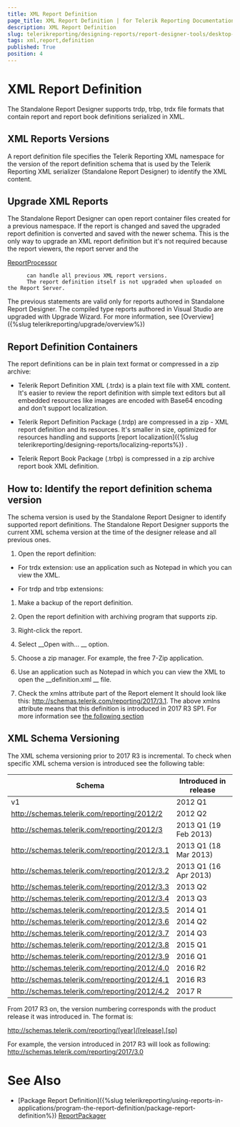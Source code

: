 ```yaml
---
title: XML Report Definition
page_title: XML Report Definition | for Telerik Reporting Documentation
description: XML Report Definition
slug: telerikreporting/designing-reports/report-designer-tools/desktop-designers/standalone-report-designer/xml-report-definition
tags: xml,report,definition
published: True
position: 4
---
```


# XML Report Definition



The Standalone Report Designer supports trdp, trbp, trdx file formats 
        that contain report and report book definitions serialized in XML.
      


## XML Reports Versions

A report definition file specifies the Telerik Reporting XML namespace for the version of the report
          definition schema that is used by the Telerik Reporting XML serializer (Standalone Report Designer)
          to identify the XML content.
        


## Upgrade XML Reports

The Standalone Report Designer can open report container files created for a previous namespace.
          If the report is changed and saved the upgraded report definition is converted and saved with the newer schema.
          This is the only way to upgrade an XML report definition but it's not required because
          the report viewers, the report server and the 
          
[ReportProcessor](/reporting/api/Telerik.Reporting.Processing.ReportProcessor)
 
          can handle all previous XML report versions.
          The report definition itself is not upgraded when uploaded on the Report Server.
        


The previous statements are valid only for reports authored in Standalone Report Designer.
          The compiled type reports authored in Visual Studio are upgraded with Upgrade Wizard. For more information,
          see 
[Overview]({%slug telerikreporting/upgrade/overview%})


## Report Definition Containers

The report definitions can be in plain text format or compressed in a zip archive:
        


* Telerik Report Definition XML (.trdx) is a plain text file with XML content.
              It's easier to review the report definition with simple text editors but all
              embedded resources like images are encoded with Base64 encoding and don't support localization.
            


* Telerik Report Definition Package (.trdp) are compressed in a zip - XML report definition and its resources.
              It's smaller in size, optimized for resources handling and supports 
[report localization]({%slug telerikreporting/designing-reports/localizing-reports%})
.
            


* Telerik Report Book Package (.trbp) is compressed in a zip archive report book XML definition.
            


## How to: Identify the report definition schema version

The schema version is used by the Standalone Report Designer to identify supported report definitions. 
          The Standalone Report Designer supports the current XML schema version at the time of the designer 
          release and all previous ones. 
        


1. Open the report definition:


* For trdx extension: use an application such as Notepad in which you can view the XML.
                


* For trdp and trbp extensions:
                


1. Make a backup of the report definition.
                    


1. Open the report definition with archiving program that supports zip.
                    


1. Right-click the report.
                        


1. Select 
__Open with...
__ option.
                        


1. Choose a zip manager. For example, the free 7-Zip application.
                        


1. Use an application such as Notepad in which you can view the XML to open the 
__definition.xml
__ file.
                    


1. Check the xmlns attribute part of the Report element
              It should look like this: http://schemas.telerik.com/reporting/2017/3.1.
              The above xmlns attribute means that this definition is introduced in 2017 R3 SP1.
              For more information see 
[the following section
](#xml-schema-versioning)

## XML Schema Versioning

The XML schema versioning prior to 2017 R3 is incremental.
          To check when specific XML schema version is introduced see the following table:
        



| Schema | Introduced in release |
| ------ | ------ |
|v1|2012 Q1|
|http://schemas.telerik.com/reporting/2012/2|2012 Q2|
|http://schemas.telerik.com/reporting/2012/3|2013 Q1 (19 Feb 2013)|
|http://schemas.telerik.com/reporting/2012/3.1|2013 Q1 (18 Mar 2013)|
|http://schemas.telerik.com/reporting/2012/3.2|2013 Q1 (16 Apr 2013)|
|http://schemas.telerik.com/reporting/2012/3.3|2013 Q2|
|http://schemas.telerik.com/reporting/2012/3.4|2013 Q3|
|http://schemas.telerik.com/reporting/2012/3.5|2014 Q1|
|http://schemas.telerik.com/reporting/2012/3.6|2014 Q2|
|http://schemas.telerik.com/reporting/2012/3.7|2014 Q3|
|http://schemas.telerik.com/reporting/2012/3.8|2015 Q1|
|http://schemas.telerik.com/reporting/2012/3.9|2016 Q1|
|http://schemas.telerik.com/reporting/2012/4.0|2016 R2|
|http://schemas.telerik.com/reporting/2012/4.1|2016 R3|
|http://schemas.telerik.com/reporting/2012/4.2|2017 R|




From 2017 R3 on, the version numbering corresponds with the product release it was introduced in.
          The format is:
          
http://schemas.telerik.com/reporting/[year]/[release].[sp]

For example, the version introduced in 2017 R3 will look as following: http://schemas.telerik.com/reporting/2017/3.0 


# See Also


 * [Package Report Definition]({%slug telerikreporting/using-reports-in-applications/program-the-report-definition/package-report-definition%})
[ReportPackager](/reporting/api/Telerik.Reporting.ReportPackager)

